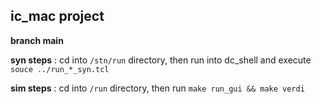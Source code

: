 ## ic_mac project

**branch main**

**syn steps** : cd into `/stn/run` directory, then run into dc_shell and execute `souce ../run_*_syn.tcl`

**sim steps** : cd into `/run` directory, then run `make run_gui && make verdi`